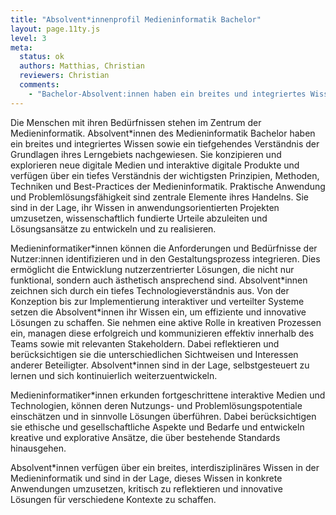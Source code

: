 ```yaml
---
title: "Absolvent*innenprofil Medieninformatik Bachelor"
layout: page.11ty.js
level: 3
meta:
  status: ok
  authors: Matthias, Christian
  reviewers: Christian
  comments:
    - "Bachelor-Absolvent:innen haben ein breites und integriertes Wissen und Verstehen der wissenschaftlichen Grundlagen ihres Lerngebiets nachgewiesen. Sie verfügen über ein kritisches Verständnis der wichtigsten Theorien, Prinzipien und Methoden der Medieninformatik und sind in der Lage, ihr Wissen auch über die Disziplin hinaus zu vertiefen. Ihr Wissen und Verstehen entspricht dem State of the Art, sollte aber zugleich einige vertiefte Wissensbestände auf dem aktuellen Stand der Forschung in ihrem Lerngebiet einschließen. Absolvent:innen des Medieninformatik Bachelor können Wissen und Verstehen praktisch anwenden und Problemlösungen der Medieninformatik erarbeiten oder weiterentwickeln. Sie sammeln, bewerten und interpretieren relevante Informationen, leiten daraus wissenschaftlich fundierte Urteile ab und entwickeln und realisieren Lösungsansätze. Dazu führen sie anwendungsorientierte Projekte durch und tragen im Team zur Lösung komplexer Aufgaben bei. Selbstständig gestalten sie weiterführende Lernprozesse. Zur Innovation leiten Bachelor-Absolvent:innen Forschungsfragen ab, erklären und begründen deren Operationalisierung, wenden Forschungsmethoden an, legen Forschungsergebnisse dar und erläutern sie. Bachelor-Absolvent:innen formulieren innerhalb ihres Handelns fachliche und sachbezogene Problemlösungen und können diese im Diskurs mit Fachvertreter:innen sowie Fachfremden mit theoretisch und methodisch fundierter Argumentation begründen. Sie kommunizieren und kooperieren mit jenen, um Aufgabenstellungen verantwortungsvoll zu lösen. Dabei reflektieren und berücksichtigen sie die unterschiedlichen Sichtweisen und Interessen anderer Beteiligter. Absolvent:innen entwickeln ein berufliches Selbstbild, das sich an Zielen und Standards professionellen Handelns in vorwiegend nicht-wissenschaftlichen Berufsfeldern orientiert. Sie begründen das eigene berufliche Handeln mit theoretischem und methodischem Wissen. Dabei können sie die eigenen Fähigkeiten einschätzen, reflektieren autonom sachbezogene Gestaltungs- und Entscheidungsfreiheiten und nutzen diese unter Anleitung. Sie erkennen situationsadäquat Rahmenbedingungen beruflichen Handelns und begründen ihre Entscheidungen verantwortungsethisch und reflektieren ihr berufliches Handeln kritisch in Bezug auf gesellschaftliche Erwartungen und Folgen. Die Menschen mit ihren Bedürfnissen stehen im Zentrum der Medieninformatik. Absolvent:innen unserer Medieninformatik-Studiengänge haben ein breites und integriertes Wissen sowie ein tiefgehendes Verständnis der wissenschaftlichen Grundlagen ihres Lerngebiets nachgewiesen. Sie konzipieren und explorieren nicht nur neue digitale Medien und interaktive digitale Produkte, sondern verfügen auch über ein kritisches Verständnis der wichtigsten Theorien, Prinzipien und Methoden der Medieninformatik. Ihr Wissen und Verstehen entspricht dem State of the Art, schließt jedoch auch vertiefte Wissensbestände auf dem aktuellen Stand der Forschung in ihrem Lerngebiet ein. Praktische Anwendung und Problemlösungsfähigkeiten sind zentrale Elemente ihres Handelns. Sie sind in der Lage, ihr Wissen in anwendungsorientierten Projekten umzusetzen, wissenschaftlich fundierte Urteile abzuleiten und Lösungsansätze zu entwickeln und zu realisieren. Die Absolvent:innen gestalten nicht nur selbstständig weiterführende Lernprozesse, sondern leiten auch Forschungsfragen zur Innovation ab. Sie erklären und begründen die Operationalisierung von Forschungsfragen, wenden wirksame Forschungsmethoden an und können Forschungsergebnisse klar darlegen und erläutern. Im Diskurs mit Fachvertreter:innen und Fachfremden können sie fachliche und sachbezogene Problemlösungen formulieren und diese mit theoretisch und methodisch fundierter Argumentation begründen. Die Kommunikation und Kooperation mit verschiedenen Interessengruppen zur verantwortungsvollen Lösung von Aufgabenstellungen sind dabei essentiell. Dabei reflektieren und berücksichtigen sie die unterschiedlichen Sichtweisen und Interessen anderer Beteiligter. Die Absolvent:innen entwickeln nicht nur ein berufliches Selbstbild, das sich an Zielen und Standards professionellen Handelns in vorwiegend nicht-wissenschaftlichen Berufsfeldern orientiert, sondern begründen auch ihr berufliches Handeln mit theoretischem und methodischem Wissen. Sie können ihre eigenen Fähigkeiten einschätzen, reflektieren autonom sachbezogene Gestaltungs- und Entscheidungsfreiheiten und nutzen diese unter Anleitung. Dabei erkennen sie situationsadäquate Rahmenbedingungen beruflichen Handelns, begründen ihre Entscheidungen verantwortungsethisch und reflektieren ihr berufliches Handeln kritisch in Bezug auf gesellschaftliche Erwartungen und Folgen. Dieses kombinierte Profil stellt sicher, dass die Absolvent:innen nicht nur technische Kompetenzen in der Medieninformatik besitzen, sondern auch über die notwendigen soft skills und das Verständnis für gesellschaftliche Kontexte verfügen, um in unterschiedlichen beruflichen Umgebungen erfolgreich zu agieren."
---
```

Die Menschen mit ihren Bedürfnissen stehen im Zentrum der Medieninformatik. Absolvent\*innen des Medieninformatik Bachelor haben ein breites und integriertes Wissen sowie ein tiefgehendes Verständnis der Grundlagen ihres Lerngebiets nachgewiesen. Sie konzipieren und explorieren neue digitale Medien und interaktive digitale Produkte und verfügen über ein tiefes Verständnis der wichtigsten Prinzipien, Methoden, Techniken und Best-Practices der Medieninformatik. Praktische Anwendung und Problemlösungsfähigkeit sind zentrale Elemente ihres Handelns. Sie sind in der Lage, ihr Wissen in anwendungsorientierten Projekten umzusetzen, wissenschaftlich fundierte Urteile abzuleiten und Lösungsansätze zu entwickeln und zu realisieren.

Medieninformatiker\*innen können die Anforderungen und Bedürfnisse der Nutzer:innen  identifizieren und in den Gestaltungsprozess integrieren. Dies ermöglicht die Entwicklung nutzerzentrierter Lösungen, die nicht nur funktional, sondern auch ästhetisch ansprechend sind. Absolvent\*innen zeichnen sich durch ein tiefes Technologieverständnis aus. Von der Konzeption bis zur Implementierung interaktiver und verteilter Systeme setzen die Absolvent\*innen ihr Wissen ein, um effiziente und innovative Lösungen zu schaffen. Sie nehmen eine aktive Rolle in kreativen Prozessen ein, managen diese erfolgreich und kommunizieren effektiv innerhalb des Teams sowie mit relevanten Stakeholdern. Dabei reflektieren und berücksichtigen sie die unterschiedlichen Sichtweisen und Interessen anderer Beteiligter. Absolvent\*innen sind in der Lage, selbstgesteuert zu lernen und sich kontinuierlich weiterzuentwickeln.

Medieninformatiker\*innen erkunden fortgeschrittene interaktive Medien und Technologien, können deren Nutzungs- und Problemlösungspotentiale einschätzen und in sinnvolle Lösungen überführen. Dabei berücksichtigen sie ethische und gesellschaftliche Aspekte und Bedarfe und entwickeln kreative und explorative Ansätze, die über bestehende Standards hinausgehen.

Absolvent\*innen verfügen über ein breites, interdisziplinäres Wissen in der Medieninformatik und sind in der Lage, dieses Wissen in konkrete Anwendungen umzusetzen, kritisch zu reflektieren und innovative Lösungen für verschiedene Kontexte zu schaffen.
